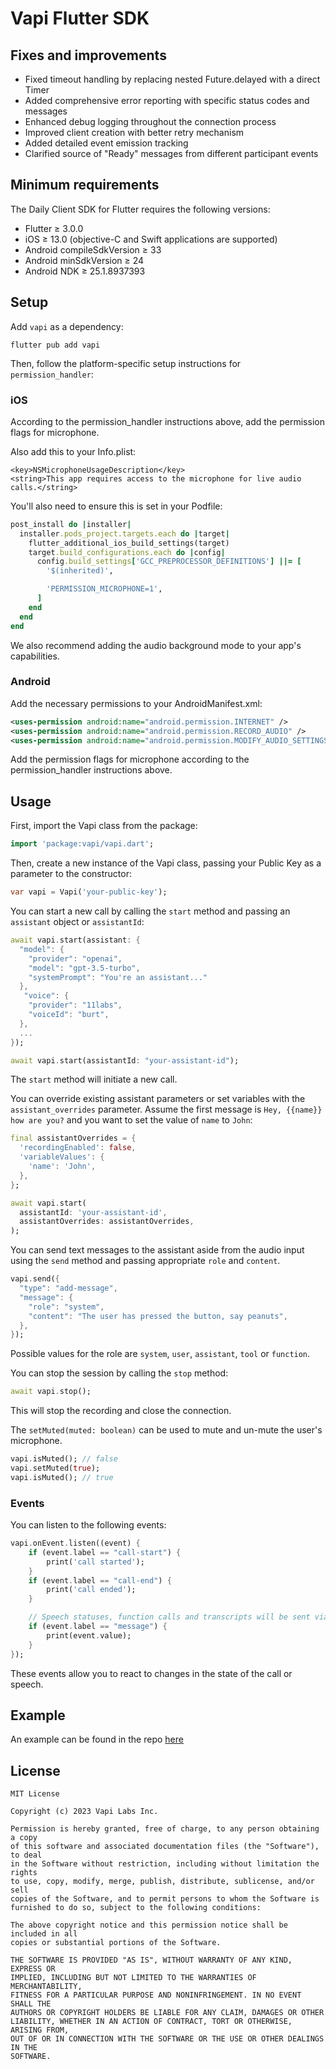 # Vapi Flutter SDK

## Fixes and improvements 

- Fixed timeout handling by replacing nested Future.delayed with a direct Timer
- Added comprehensive error reporting with specific status codes and messages
- Enhanced debug logging throughout the connection process
- Improved client creation with better retry mechanism
- Added detailed event emission tracking
- Clarified source of "Ready" messages from different participant events

## Minimum requirements

The Daily Client SDK for Flutter requires the following versions:

- Flutter ≥ 3.0.0
- iOS ≥ 13.0 (objective-C and Swift applications are supported)
- Android compileSdkVersion ≥ 33
- Android minSdkVersion ≥ 24
- Android NDK ≥ 25.1.8937393

## Setup

Add `vapi` as a dependency:

```
flutter pub add vapi
```

Then, follow the platform-specific setup instructions for `permission_handler`:

### iOS

According to the permission_handler instructions above, add the permission flags for microphone.

Also add this to your Info.plist:

```
<key>NSMicrophoneUsageDescription</key>
<string>This app requires access to the microphone for live audio calls.</string>
```

You'll also need to ensure this is set in your Podfile:

```ruby
post_install do |installer|
  installer.pods_project.targets.each do |target|
    flutter_additional_ios_build_settings(target)
    target.build_configurations.each do |config|
      config.build_settings['GCC_PREPROCESSOR_DEFINITIONS'] ||= [
        '$(inherited)',

        'PERMISSION_MICROPHONE=1',
      ]
    end
  end
end
```

We also recommend adding the audio background mode to your app's capabilities.

### Android

Add the necessary permissions to your AndroidManifest.xml:

```xml
<uses-permission android:name="android.permission.INTERNET" />
<uses-permission android:name="android.permission.RECORD_AUDIO" />
<uses-permission android:name="android.permission.MODIFY_AUDIO_SETTINGS" />
```

Add the permission flags for microphone according to the permission_handler instructions above.

## Usage

First, import the Vapi class from the package:

```dart
import 'package:vapi/vapi.dart';
```

Then, create a new instance of the Vapi class, passing your Public Key as a parameter to the constructor:

```dart
var vapi = Vapi('your-public-key');
```

You can start a new call by calling the `start` method and passing an `assistant` object or `assistantId`:

```dart
await vapi.start(assistant: {
  "model": {
    "provider": "openai",
    "model": "gpt-3.5-turbo",
    "systemPrompt": "You're an assistant..."
  },
   "voice": {
    "provider": "11labs",
    "voiceId": "burt",
  },
  ...
});
```

```dart
await vapi.start(assistantId: "your-assistant-id");
```

The `start` method will initiate a new call.

You can override existing assistant parameters or set variables with the `assistant_overrides` parameter.
Assume the first message is `Hey, {{name}} how are you?` and you want to set the value of `name` to `John`:

```dart
final assistantOverrides = {
  'recordingEnabled': false,
  'variableValues': {
    'name': 'John',
  },
};

await vapi.start(
  assistantId: 'your-assistant-id',
  assistantOverrides: assistantOverrides,
);
```

You can send text messages to the assistant aside from the audio input using the `send` method and passing appropriate `role` and `content`.

```dart
vapi.send({
  "type": "add-message",
  "message": {
    "role": "system",
    "content": "The user has pressed the button, say peanuts",
  },
});

```

Possible values for the role are `system`, `user`, `assistant`, `tool` or `function`.

You can stop the session by calling the `stop` method:

```dart
await vapi.stop();
```

This will stop the recording and close the connection.

The `setMuted(muted: boolean)` can be used to mute and un-mute the user's microphone.

```dart
vapi.isMuted(); // false
vapi.setMuted(true);
vapi.isMuted(); // true
```

### Events

You can listen to the following events:

```dart
vapi.onEvent.listen((event) {
    if (event.label == "call-start") {
        print('call started');
    }
    if (event.label == "call-end") {
        print('call ended');
    }

    // Speech statuses, function calls and transcripts will be sent via messages
    if (event.label == "message") {
        print(event.value);
    }
});
```

These events allow you to react to changes in the state of the call or speech.

## Example

An example can be found in the repo [here](example/lib/main.dart)

## License

```
MIT License

Copyright (c) 2023 Vapi Labs Inc.

Permission is hereby granted, free of charge, to any person obtaining a copy
of this software and associated documentation files (the "Software"), to deal
in the Software without restriction, including without limitation the rights
to use, copy, modify, merge, publish, distribute, sublicense, and/or sell
copies of the Software, and to permit persons to whom the Software is
furnished to do so, subject to the following conditions:

The above copyright notice and this permission notice shall be included in all
copies or substantial portions of the Software.

THE SOFTWARE IS PROVIDED "AS IS", WITHOUT WARRANTY OF ANY KIND, EXPRESS OR
IMPLIED, INCLUDING BUT NOT LIMITED TO THE WARRANTIES OF MERCHANTABILITY,
FITNESS FOR A PARTICULAR PURPOSE AND NONINFRINGEMENT. IN NO EVENT SHALL THE
AUTHORS OR COPYRIGHT HOLDERS BE LIABLE FOR ANY CLAIM, DAMAGES OR OTHER
LIABILITY, WHETHER IN AN ACTION OF CONTRACT, TORT OR OTHERWISE, ARISING FROM,
OUT OF OR IN CONNECTION WITH THE SOFTWARE OR THE USE OR OTHER DEALINGS IN THE
SOFTWARE.
```
